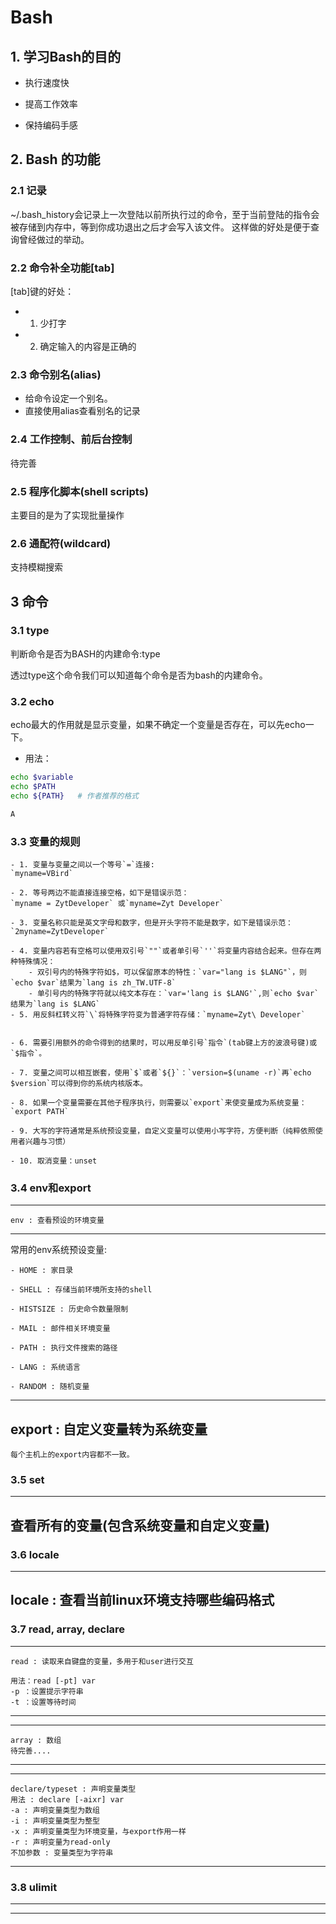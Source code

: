 # Bash

## 1. 学习Bash的目的

  -  执行速度快


  -  提高工作效率


  -  保持编码手感

  
## 2. Bash 的功能


### 2.1 记录
  ~/.bash_history会记录上一次登陆以前所执行过的命令，至于当前登陆的指令会被存储到内存中，等到你成功退出之后才会写入该文件。
  这样做的好处是便于查询曾经做过的举动。

### 2.2 命令补全功能[tab]
[tab]键的好处：
  - 1. 少打字
  - 2. 确定输入的内容是正确的


### 2.3 命令别名(alias)
- 给命令设定一个别名。
- 直接使用alias查看别名的记录

### 2.4 工作控制、前后台控制
待完善

### 2.5 程序化脚本(shell scripts)
主要目的是为了实现批量操作

### 2.6 通配符(wildcard)
支持模糊搜索



## 3 命令

### 3.1 type
判断命令是否为BASH的内建命令:type

透过type这个命令我们可以知道每个命令是否为bash的内建命令。


### 3.2 echo
echo最大的作用就是显示变量，如果不确定一个变量是否存在，可以先echo一下。

  - 用法：
  ```bash
  echo $variable
  echo $PATH
  echo ${PATH}   # 作者推荐的格式

  A
  ```


### 3.3 变量的规则
    - 1. 变量与变量之间以一个等号`=`连接:
    `myname=VBird`

    - 2. 等号两边不能直接连接空格，如下是错误示范：
    `myname = ZytDeveloper` 或`myname=Zyt Developer`

    - 3. 变量名称只能是英文字母和数字，但是开头字符不能是数字，如下是错误示范：
    `2myname=ZytDeveloper`

    - 4. 变量内容若有空格可以使用双引号`""`或者单引号`''`将变量内容结合起来。但存在两种特殊情况：
        - 双引号内的特殊字符如$，可以保留原本的特性：`var="lang is $LANG"`，则`echo $var`结果为`lang is zh_TW.UTF-8`
        - 单引号内的特殊字符就以纯文本存在：`var='lang is $LANG'`,则`echo $var`结果为`lang is $LANG`
    - 5. 用反斜杠转义符`\`将特殊字符变为普通字符存储：`myname=Zyt\ Developer`


    - 6. 需要引用额外的命令得到的结果时，可以用反单引号`指令`(tab键上方的波浪号键)或`$指令`。

    - 7. 变量之间可以相互嵌套，使用`$`或者`${}`：`version=$(uname -r)`再`echo $version`可以得到你的系统内核版本。

    - 8. 如果一个变量需要在其他子程序执行，则需要以`export`来使变量成为系统变量：`export PATH`

    - 9. 大写的字符通常是系统预设变量，自定义变量可以使用小写字符，方便判断（纯粹依照使用者兴趣与习惯）

    - 10. 取消变量：unset



### 3.4 env和export
----------------------
    env : 查看预设的环境变量
----------------------
常用的env系统预设变量:

    - HOME : 家目录

    - SHELL : 存储当前环境所支持的shell

    - HISTSIZE : 历史命令数量限制

    - MAIL : 邮件相关环境变量

    - PATH : 执行文件搜索的路径

    - LANG : 系统语言

    - RANDOM : 随机变量  

-------------------------------
export : 自定义变量转为系统变量
-------------------------------
    每个主机上的export内容都不一致。

 
### 3.5 set
---------------------------------------
  查看所有的变量(包含系统变量和自定义变量)
----------------------------------------



### 3.6 locale
-----------------------------------------
  locale : 查看当前linux环境支持哪些编码格式
------------------------------------------

### 3.7 read, array, declare
--------------------------------------
    read : 读取来自键盘的变量，多用于和user进行交互

    用法：read [-pt] var
    -p ：设置提示字符串
    -t ：设置等待时间
--------------------------------------


---------------------------------------
    array : 数组
    待完善....

---------------------------------------

---------------------------------------
    declare/typeset : 声明变量类型
    用法 : declare [-aixr] var
    -a : 声明变量类型为数组
    -i : 声明变量类型为整型
    -x : 声明变量类型为环境变量，与export作用一样
    -r : 声明变量为read-only
    不加参数 : 变量类型为字符串
---------------------------------------



### 3.8 ulimit
---------------------------------------

---------------------------------------


